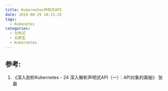 ```yaml
---
title: Kubernetes声明式API
date: 2019-08-29 18:15:25
tags:
  - Kubenetes
categories:
  - 分布式 
  - 云原生
  - Kubernetes
---
```


<p hidden></p>
<!-- more -->

## 参考:
1. 《深入剖析Kubernetes  - 24  深入解析声明式API（一）：API对象的奥秘》  张磊
